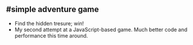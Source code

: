 #simple adventure game
-----------------------
- Find the hidden tresure; win!
- My second attempt at a JavaScript-based game.  Much better code and performance this time around. 

